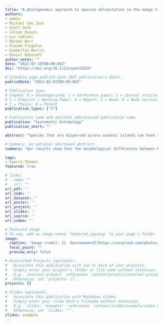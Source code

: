 ```yaml
---
title: "A phylogenomic approach to species delimitation in the mango fruit fly (Bactrocera frauenfeldi) complex: A new synonym of an important pest species with variable morphotypes (Diptera: Tephritidae)"
authors:
- admin
- Michael San Jose
- Scott Geib
- Julian Dupuis
- Luc Leblanc
- Norman Barr
- Elaida Fiegalan
- Kymberley Morris
- Daniel Rubinoff
author_notes: ""
date: "2022-07-19T00:00:00Z"
doi: "https://doi.org/10.1111/syen12559"

# Schedule page publish date (NOT publication's date).
publishDate: "2021-02-01T00:00:00Z"

# Publication type.
# Legend: 0 = Uncategorized; 1 = Conference paper; 2 = Journal article;
# 3 = Preprint / Working Paper; 4 = Report; 5 = Book; 6 = Book section;
# 7 = Thesis; 8 = Patent
publication_types: ["2"]

# Publication name and optional abbreviated publication name.
publication: "Systematic Entomology"
publication_short: ""

abstract: "Species that are dispersed across oceanic islands can have strong population structure due to genetic isolation, which makes it difficult to determine realistic and meaningful species boundaries. This becomes especially problematic when pest species are involved, and can result in undetected new invasions. The mango fruit fly, Bactrocera frauenfeldi (Schiner), is currently considered to be one of five morphologically similar members in a monophyletic species group distributed across Southeast Asia, Australasia, and Oceania, including three major pests. We used a phylogenomic approach with highly multiplexed amplicon sequencing to test species limits and evaluate the relationships among species in the B. frauenfeldi species complex and two closely related species. We obtained sequence data from 196 specimens for 395 nuclear DNA loci, totalling 102 kb, of which 2.2 kb were parsimony informative sites. Based on morphology, biogeography, and phylogenetic analyses, we conclude that there are five distinct species in the complex in our phylogeny. Our results show that the morphological differences between B. frauenfeldi and B. albistrigata (de Meijere) are part of a continuum that cannot be phylogenetically separated into monophyletic groups. We therefore synonymize the names of two major pests: B. albistrigata syn. rev. with B. frauenfeldi, making B. frauenfeldi now recognized as a widespread pest across Australasia and Southeast Asia. We evaluated the use of COI for pest recognition and conclude that it cannot reliably distinguish between six of the seven species we studied, thus new molecular approaches will be necessary for effective management and the prevention of incursions."

# Summary. An optional shortened abstract.
summary: "Our results show that the morphological differences between B. frauenfeldi and B. albistrigata (de Meijere) are part of a continuum that cannot be phylogenetically separated into monophyletic groups."

tags:
- Source Themes
featured: true

# links:
# - name: ""
#   url: ""
url_pdf: ''
url_code: ''
url_dataset: ''
url_poster: ''
url_project: ''
url_slides: ''
url_source: ''
url_video: ''

# Featured image
# To use, add an image named `featured.jpg/png` to your page's folder. 
image:
  caption: 'Image credit: [C. Doorenweerd](https://unsplash.com/photos/jdD8gXaTZsc)'
  focal_point: ""
  preview_only: false

# Associated Projects (optional).
#   Associate this publication with one or more of your projects.
#   Simply enter your project's folder or file name without extension.
#   E.g. `internal-project` references `content/project/internal-project/index.md`.
#   Otherwise, set `projects: []`.
projects: []

# Slides (optional).
#   Associate this publication with Markdown slides.
#   Simply enter your slide deck's filename without extension.
#   E.g. `slides: "example"` references `content/slides/example/index.md`.
#   Otherwise, set `slides: ""`.
slides: example
---
```

